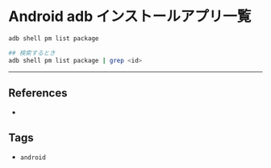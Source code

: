 # Android adb インストールアプリ一覧
```sh
adb shell pm list package

## 検索するとき
adb shell pm list package | grep <id>
```

---
## References
- 

## Tags
- `android` 